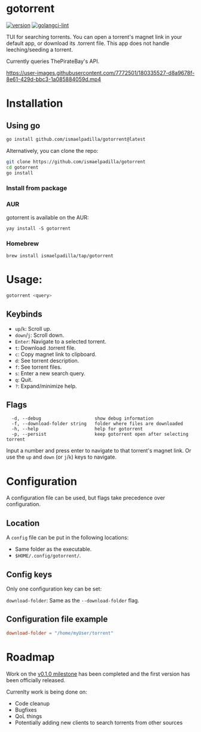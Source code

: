 # gotorrent

[![version](https://img.shields.io/github/v/release/ismaelpadilla/gotorrent)](https://github.com/ismaelpadilla/gotorrent/releases)
[![golangci-lint](https://github.com/ismaelpadilla/gotorrent/actions/workflows/golangci-lint.yml/badge.svg)](https://github.com/ismaelpadilla/gotorrent/actions/workflows/golangci-lint.yml)


TUI for searching torrents. You can open a torrent's magnet link in your default app, or download its .torrent file. This app does not handle leeching/seeding a torrent.

Currently queries ThePirateBay's API.

https://user-images.githubusercontent.com/7772501/180335527-d8a9678f-8e61-429d-bbc3-1a085884059d.mp4

# Installation

## Using go
```sh
go install github.com/ismaelpadilla/gotorrent@latest
```

Alternatively, you can clone the repo:

```sh
git clone https://github.com/ismaelpadilla/gotorrent
cd gotorrent
go install
```

### Install from package

### AUR

gotorrent is available on the AUR:
```
yay install -S gotorrent
```

### Homebrew

```
brew install ismaelpadilla/tap/gotorrent
```

# Usage:

```sh
gotorrent <query>
```

## Keybinds

- `up`/`k`: Scroll up.
- `down`/`j`: Scroll down.
- `Enter`: Navigate to a selected torrent.
- `t`: Download .torrent file.
- `c`: Copy magnet link to clipboard.
- `d`: See torrent description.
- `f`: See torrent files.
- `s`: Enter a new search query.
- `q`: Quit.
- `?`: Expand/minimize help.

## Flags

```
  -d, --debug                    show debug information
  -f, --download-folder string   folder where files are downloaded
  -h, --help                     help for gotorrent
  -p, --persist                  keep gotorrent open after selecting torrent
```

Input a number and press enter to navigate to that torrent's magnet link. Or use the `up` and `down` (or `j`/`k`) keys to navigate.

# Configuration

A configuration file can be used, but flags take precedence over configuration.

## Location

A `config` file can be put in the following locations:

- Same folder as the executable.
- `$HOME/.config/gotorrent/`.

## Config keys

Only one configuration key can be set:

`download-folder`: Same as the `--download-folder` flag.

## Configuration file example

```toml
download-folder = "/home/myUser/torrent"
```


# Roadmap

Work on the [v0.1.0 milestone](https://github.com/ismaelpadilla/gotorrent/milestone/1) has been completed and the first version has been officially released.

Currenlty work is being done on:
- Code cleanup
- Bugfixes
- QoL things
- Potentially adding new clients to search torrents from other sources
